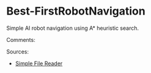 Best-FirstRobotNavigation
=========================

Simple AI robot navigation using A* heuristic search.

Comments:

Sources:
* [Simple File Reader](http://stackoverflow.com/questions/326390/how-to-create-a-java-string-from-the-contents-of-a-file)